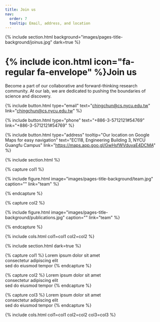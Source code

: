 ```yaml
---
title: Join us
nav:
  order: 7
  tooltip: Email, address, and location
---
```


{% include section.html background="images/pages-title-background/joinus.jpg" dark=true %}
# {% include icon.html icon="fa-regular fa-envelope" %}Join us

Become a part of our collaborative and forward-thinking research community. At our lab, we are dedicated to pushing the boundaries of science and discovery. 

{%
  include button.html
  type="email"
  text="chingchun@cs.nycu.edu.tw"
  link="chingchun@cs.nycu.edu.tw"
%}

{%
  include button.html
  type="phone"
  text="+886-3-5712121#54769"
  link="+886-3-5712121#54769"
%}

{%
  include button.html
  type="address"
  tooltip="Our location on Google Maps for easy navigation"
  text="EC118, Engineering Building 3, NYCU Guangfu Campus"
  link="https://maps.app.goo.gl/GwHsfWVduyaE4DCMA"
%}

{% include section.html %}

{% capture col1 %}

{%
  include figure.html
  image="images/pages-title-background/team.jpg"
  caption=""
  link="team"
%}

{% endcapture %}

{% capture col2 %}

{%
  include figure.html
  image="images/pages-title-background/publications.jpg"
  caption=""
  link="team"
%}

{% endcapture %}

{% include cols.html col1=col1 col2=col2 %}

{% include section.html dark=true %}

{% capture col1 %}
Lorem ipsum dolor sit amet  
consectetur adipiscing elit  
sed do eiusmod tempor
{% endcapture %}

{% capture col2 %}
Lorem ipsum dolor sit amet  
consectetur adipiscing elit  
sed do eiusmod tempor
{% endcapture %}

{% capture col3 %}
Lorem ipsum dolor sit amet  
consectetur adipiscing elit  
sed do eiusmod tempor
{% endcapture %}

{% include cols.html col1=col1 col2=col2 col3=col3 %}
